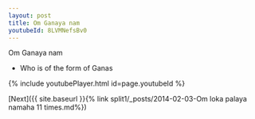 ```yaml
---
layout: post
title: Om Ganaya nam
youtubeId: 8LVMNefsBv0
---
```

 
 
Om Ganaya nam 
 
 -  Who is of the form of Ganas 
 
  
 
  
 
 
 
 
 
 


{% include youtubePlayer.html id=page.youtubeId %}
 
[Next]({{ site.baseurl }}{% link  split1/_posts/2014-02-03-Om loka palaya namaha 11 times.md%})
 
